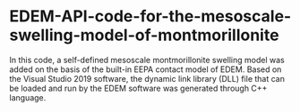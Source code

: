 # EDEM-API-code-for-the-mesoscale-swelling-model-of-montmorillonite
In this code, a self-defined mesoscale montmorillonite swelling model was added on the basis of the built-in EEPA contact model of EDEM. Based on the Visual Studio 2019 software, the dynamic link library (DLL) file that can be loaded and run by the EDEM software was generated through C++ language.
